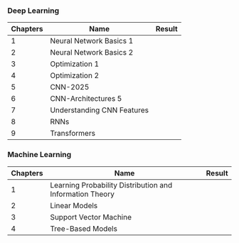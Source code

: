 ### Deep Learning

| Chapters | Name | Result |
| --- | --- | --- |
| 1 | Neural Network Basics 1 | |
| 2 | Neural Network Basics 2 | |
| 3 | Optimization 1 | |
| 4 | Optimization 2 | |
| 5 | CNN-2025 | |
| 6 | CNN-Architectures 5 | |
| 7 | Understanding CNN Features | |
| 8 | RNNs | |
| 9 | Transformers | |

### Machine Learning

| Chapters | Name | Result |
| --- | --- | --- |
| 1 | Learning Probability Distribution and Information Theory | |
| 2 | Linear Models | |
| 3 | Support Vector Machine| |
| 4 | Tree-Based Models | |
